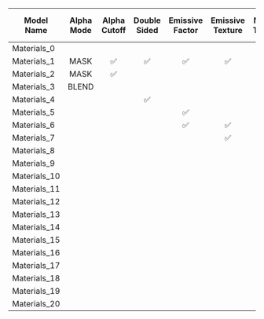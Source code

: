 
Model Name | Alpha Mode | Alpha Cutoff | Double Sided | Emissive Factor | Emissive Texture | Normal Texture | Normal Texture Scale | Occlusion Texture | Occlusion Texture Strength | Base Color Factor | Base Color Texture | Metallic Factor | Roughness Factor | Metallic Roughness Texture
--- | :---: | :---: | :---: | :---: | :---: | :---: | :---: | :---: | :---: | :---: | :---: | :---: | :---: | :---:
Materials_0 |   |   |   |   |   |   |   |   |   |   |   |   |   |  
Materials_1 | MASK | :white_check_mark: | :white_check_mark: | :white_check_mark: | :white_check_mark: | :white_check_mark: | :white_check_mark: | :white_check_mark: | :white_check_mark: | :white_check_mark: | :white_check_mark: | :white_check_mark: | :white_check_mark: | :white_check_mark:
Materials_2 | MASK | :white_check_mark: |   |   |   |   |   |   |   | :white_check_mark: |   |   |   |  
Materials_3 | BLEND |   |   |   |   |   |   |   |   | :white_check_mark: |   |   |   |  
Materials_4 |   |   | :white_check_mark: |   |   |   |   |   |   |   |   |   |   |  
Materials_5 |   |   |   | :white_check_mark: |   |   |   |   |   |   |   |   |   |  
Materials_6 |   |   |   | :white_check_mark: | :white_check_mark: |   |   |   |   |   |   |   |   |  
Materials_7 |   |   |   |   | :white_check_mark: |   |   |   |   |   |   |   |   |  
Materials_8 |   |   |   |   |   | :white_check_mark: |   |   |   |   |   |   |   |  
Materials_9 |   |   |   |   |   | :white_check_mark: | :white_check_mark: |   |   |   |   |   |   |  
Materials_10 |   |   |   |   |   |   |   | :white_check_mark: |   |   |   |   |   |  
Materials_11 |   |   |   |   |   |   |   | :white_check_mark: | :white_check_mark: |   |   |   |   |  
Materials_12 |   |   |   |   |   |   |   |   |   | :white_check_mark: |   |   |   |  
Materials_13 |   |   |   |   |   |   |   |   |   |   | :white_check_mark: |   |   |  
Materials_14 |   |   |   |   |   |   |   |   |   | :white_check_mark: | :white_check_mark: |   |   |  
Materials_15 |   |   |   |   |   |   |   |   |   |   |   | :white_check_mark: |   |  
Materials_16 |   |   |   |   |   |   |   |   |   |   |   |   | :white_check_mark: |  
Materials_17 |   |   |   |   |   |   |   |   |   |   |   |   |   | :white_check_mark:
Materials_18 |   |   |   |   |   |   |   |   |   |   |   |   | :white_check_mark: | :white_check_mark:
Materials_19 |   |   |   |   |   |   |   |   |   |   |   | :white_check_mark: |   | :white_check_mark:
Materials_20 |   |   |   |   |   |   |   |   |   |   |   | :white_check_mark: | :white_check_mark: | :white_check_mark:
